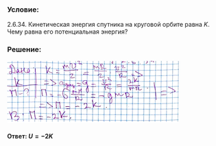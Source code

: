 ###  Условие:

$2.6.34.$ Кинетическая энергия спутника на круговой орбите равна $K$. Чему равна его потенциальная энергия?

###  Решение:

![|400x145, 67%](../../img/2.6.34/sol.png)

#### Ответ: $U = −2K$